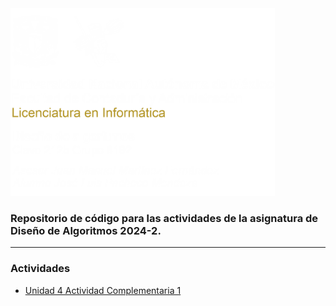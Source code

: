 <img src="./assets/2125-header-w.png" height="300">


### Repositorio de código para las actividades de la asignatura de Diseño de Algoritmos 2024-2.

---
### Actividades

+ [Unidad 4 Actividad Complementaria 1]()